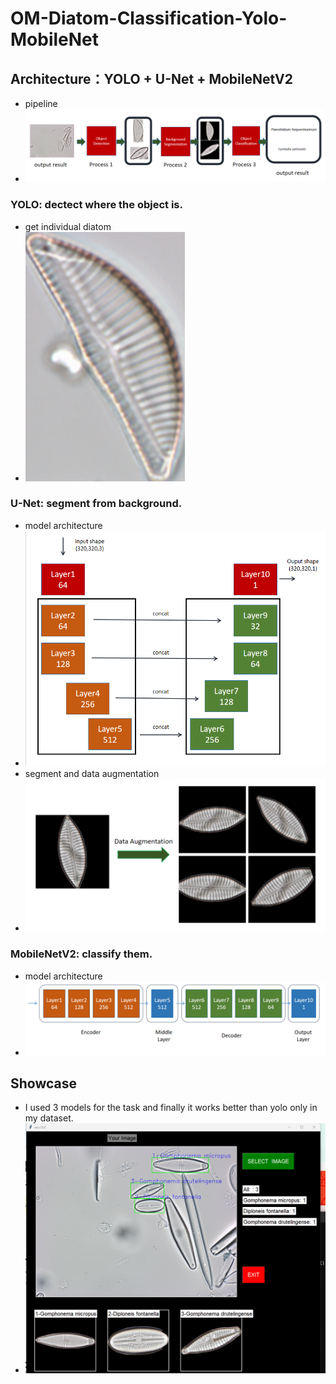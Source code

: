 # OM-Diatom-Classification-Yolo-MobileNet
## Architecture：YOLO + U-Net + MobileNetV2
* pipeline
* ![0](imgs/pipeline.png)
### YOLO: dectect where the object is.
* get individual diatom
* ![1](imgs/1.png)
### U-Net: segment from background.
* model architecture 
* ![2](imgs/unet.png)
* segment and data augmentation 
* ![3](imgs/seg1.png)
### MobileNetV2: classify them.
* model architecture
* ![4](imgs/mobilenet.png)
## Showcase 
* I used 3 models for the task and finally it works better than yolo only in my dataset.
* ![Screenshot_1](imgs/4.png)

